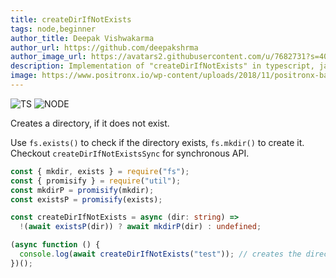 ```yaml
---
title: createDirIfNotExists
tags: node,beginner
author_title: Deepak Vishwakarma
author_url: https://github.com/deepakshrma
author_image_url: https://avatars2.githubusercontent.com/u/7682731?s=400
description: Implementation of "createDirIfNotExists" in typescript, javascript and deno.
image: https://www.positronx.io/wp-content/uploads/2018/11/positronx-banner-1152-1.jpg
---
```


![TS](https://img.shields.io/badge/supports-typescript-blue.svg?style=flat-square)
![NODE](https://img.shields.io/badge/supports-nodejs-green.svg?style=flat-square)

Creates a directory, if it does not exist.

Use `fs.exists()` to check if the directory exists, `fs.mkdir()` to create it. Checkout `createDirIfNotExistsSync` for synchronous API.

```ts title="typescript"
const { mkdir, exists } = require("fs");
const { promisify } = require("util");
const mkdirP = promisify(mkdir);
const existsP = promisify(exists);

const createDirIfNotExists = async (dir: string) =>
  !(await existsP(dir)) ? await mkdirP(dir) : undefined;
```

```ts title="typescript"
(async function () {
  console.log(await createDirIfNotExists("test")); // creates the directory 'test', if it doesn't exist
})();
```
